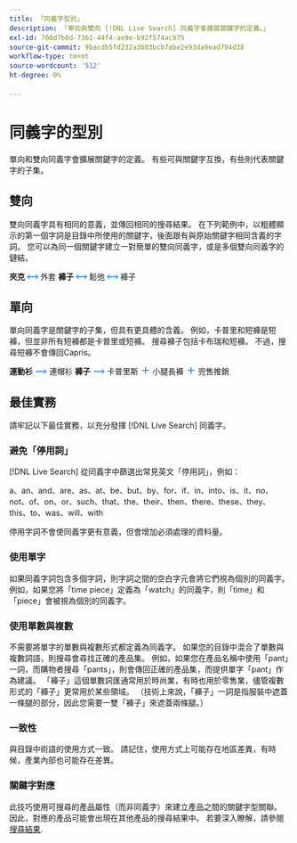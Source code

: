 ```yaml
---
title: 「同義字型別」
description: 「單向與雙向 [!DNL Live Search] 同義字會擴展關鍵字的定義。」
exl-id: 708d7b0d-7361-44f4-ae9e-b92f574ac975
source-git-commit: 9bacdb5fd232a3603bcb7abe2e93da9ead794d38
workflow-type: tm+mt
source-wordcount: '512'
ht-degree: 0%

---
```


# 同義字的型別

單向和雙向同義字會擴展關鍵字的定義。 有些可與關鍵字互換，有些則代表關鍵字的子集。

## 雙向

雙向同義字具有相同的意義，並傳回相同的搜尋結果。 在下列範例中，以粗體顯示的第一個字詞是目錄中所使用的關鍵字，後面跟有與原始關鍵字相同含義的字詞。 您可以為同一個關鍵字建立一對簡單的雙向同義字，或是多個雙向同義字的鏈結。

**夾克** ![雙向選擇器](assets/btn-two-way.png) 外套
**褲子** ![雙向選擇器](assets/btn-two-way.png) 鬆弛 ![雙向選擇器](assets/btn-two-way.png) 褲子

## 單向

單向同義字是關鍵字的子集，但具有更具體的含義。 例如，卡普里和短褲是短褲，但並非所有短褲都是卡普里或短褲。 搜尋褲子包括卡布瑞和短褲。 不過，搜尋短褲不會傳回Capris。

**運動衫** ![單向選擇器](assets/btn-one-way.png) 連帽衫
**褲子** ![單向選擇器](assets/btn-one-way.png) 卡普里斯 ![多個單向選擇器](assets/btn-multiple-one-way.png) 小腿長褲 ![多個單向選擇器](assets/btn-multiple-one-way.png) 兜售推銷

## 最佳實務

請牢記以下最佳實務，以充分發揮 [!DNL Live Search] 同義字。

### 避免「停用詞」

[!DNL Live Search] 從同義字中篩選出常見英文「停用詞」，例如：

a、an、and、are、as、at、be、but、by、for、if、in、into、is、it、no、not、of、on、or、such、that、the、their、then、there、these、they、this、to、was、will、with

停用字詞不會使同義字更有意義，但會增加必須處理的資料量。

### 使用單字

如果同義字詞包含多個字詞，則字詞之間的空白字元會將它們視為個別的同義字。 例如，如果您將「time piece」定義為「watch」的同義字，則「time」和「piece」會被視為個別的同義字。

### 使用單數與複數

不需要將單字的單數與複數形式都定義為同義字。 如果您的目錄中混合了單數與複數詞語，則搜尋會尋找正確的產品集。 例如，如果您在產品名稱中使用「pant」一詞，而購物者搜尋「pants」，則會傳回正確的產品集，而提供單字「pant」作為建議。 「褲子」這個單數詞匯通常用於時尚業，有時也用於零售業，儘管複數形式的「褲子」更常用於某些領域。 （技術上來說，「褲子」一詞是指服裝中遮蓋一條腿的部分，因此您需要一雙「褲子」來遮蓋兩條腿。）

### 一致性

與目錄中術語的使用方式一致。 請記住，使用方式上可能存在地區差異，有時候，產業內部也可能存在差異。

### 關鍵字對應

此技巧使用可搜尋的產品屬性（而非同義字）來建立產品之間的關鍵字型關聯。 因此，對應的產品可能會出現在其他產品的搜尋結果中。 若要深入瞭解，請參閱 [搜尋結果](https://experienceleague.adobe.com/docs/commerce-admin/catalog/catalog/search/search-results.html).
